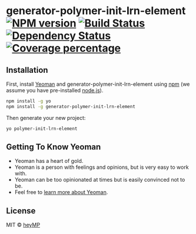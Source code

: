 # generator-polymer-init-lrn-element [![NPM version][npm-image]][npm-url] [![Build Status][travis-image]][travis-url] [![Dependency Status][daviddm-image]][daviddm-url] [![Coverage percentage][coveralls-image]][coveralls-url]
> 

## Installation

First, install [Yeoman](http://yeoman.io) and generator-polymer-init-lrn-element using [npm](https://www.npmjs.com/) (we assume you have pre-installed [node.js](https://nodejs.org/)).

```bash
npm install -g yo
npm install -g generator-polymer-init-lrn-element
```

Then generate your new project:

```bash
yo polymer-init-lrn-element
```

## Getting To Know Yeoman

 * Yeoman has a heart of gold.
 * Yeoman is a person with feelings and opinions, but is very easy to work with.
 * Yeoman can be too opinionated at times but is easily convinced not to be.
 * Feel free to [learn more about Yeoman](http://yeoman.io/).

## License

MIT © [heyMP]()


[npm-image]: https://badge.fury.io/js/generator-polymer-init-lrn-element.svg
[npm-url]: https://npmjs.org/package/generator-polymer-init-lrn-element
[travis-image]: https://travis-ci.org/heyMP/generator-polymer-init-lrn-element.svg?branch=master
[travis-url]: https://travis-ci.org/heyMP/generator-polymer-init-lrn-element
[daviddm-image]: https://david-dm.org/heyMP/generator-polymer-init-lrn-element.svg?theme=shields.io
[daviddm-url]: https://david-dm.org/heyMP/generator-polymer-init-lrn-element
[coveralls-image]: https://coveralls.io/repos/heyMP/generator-polymer-init-lrn-element/badge.svg
[coveralls-url]: https://coveralls.io/r/heyMP/generator-polymer-init-lrn-element
